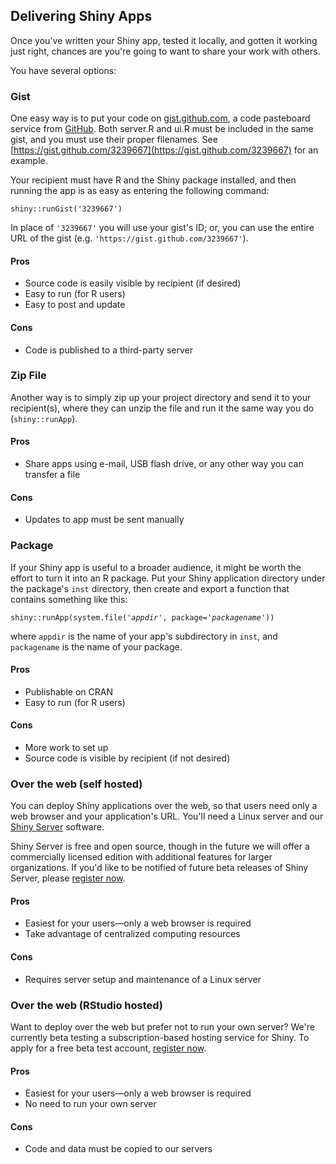 ## Delivering Shiny Apps

Once you've written your Shiny app, tested it locally, and gotten it working just right, chances are you're going to want to share your work with others.

You have several options:

### Gist

One easy way is to put your code on [gist.github.com](https://gist.github.com), a code pasteboard service from [GitHub](https://github.com/). Both server.R and ui.R must be included in the same gist, and you must use their proper filenames. See [https://gist.github.com/3239667](https://gist.github.com/3239667) for an example.

Your recipient must have R and the Shiny package installed, and then running the app is as easy as entering the following command:

<pre><code class="r">shiny::runGist('3239667')</code></pre>

In place of `'3239667'` you will use your gist's ID; or, you can use the entire URL of the gist (e.g. `'https://gist.github.com/3239667'`).

#### Pros
* Source code is easily visible by recipient (if desired)
* Easy to run (for R users)
* Easy to post and update

#### Cons
* Code is published to a third-party server

### Zip File

Another way is to simply zip up your project directory and send it to your recipient(s), where they can unzip the file and run it the same way you do (`shiny::runApp`).

#### Pros
* Share apps using e-mail, USB flash drive, or any other way you can transfer a file

#### Cons
* Updates to app must be sent manually

### Package

If your Shiny app is useful to a broader audience, it might be worth the effort to turn it into an R package. Put your Shiny application directory under the package's `inst` directory, then create and export a function that contains something like this:

<pre><code class="r">shiny::runApp(system.file('<em>appdir</em>', package='<em>packagename</em>'))</code></pre>

where `appdir` is the name of your app's subdirectory in `inst`, and `packagename` is the name of your package.

#### Pros
* Publishable on CRAN
* Easy to run (for R users)

#### Cons
* More work to set up
* Source code is visible by recipient (if not desired)

### Over the web (self hosted)

You can deploy Shiny applications over the web, so that users need only a web browser and your application's URL. You'll need a Linux server and our [Shiny Server](https://github.com/rstudio/shiny-server) software.

Shiny Server is free and open source, though in the future we will offer a commercially licensed edition with additional features for larger organizations. If you'd like to be notified of future beta releases of Shiny Server, please [register now](https://rstudio.wufoo.com/forms/shiny-server-beta-program/).

#### Pros
* Easiest for your users&mdash;only a web browser is required
* Take advantage of centralized computing resources

#### Cons
* Requires server setup and maintenance of a Linux server

### Over the web (RStudio hosted)

Want to deploy over the web but prefer not to run your own server? We're currently beta testing a subscription-based hosting service for Shiny. To apply for a free beta test account, [register now](https://rstudio.wufoo.com/forms/shiny-server-beta-program/).

#### Pros
* Easiest for your users&mdash;only a web browser is required
* No need to run your own server

#### Cons
* Code and data must be copied to our servers

